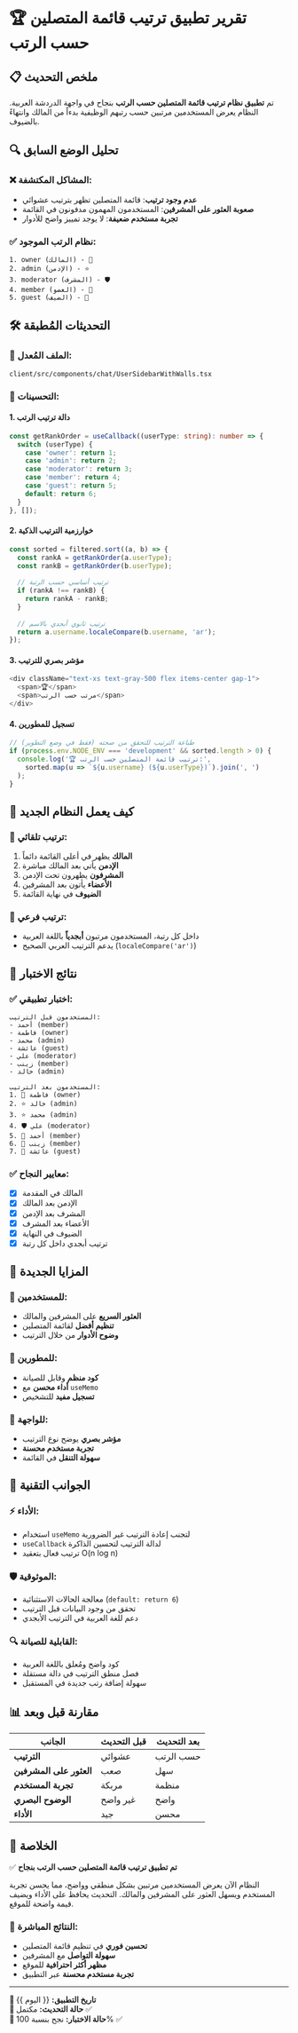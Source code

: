 # 🏆 تقرير تطبيق ترتيب قائمة المتصلين حسب الرتب

## 📋 ملخص التحديث

تم **تطبيق نظام ترتيب قائمة المتصلين حسب الرتب** بنجاح في واجهة الدردشة العربية. النظام يعرض المستخدمين مرتبين حسب رتبهم الوظيفية بدءاً من المالك وانتهاءً بالضيوف.

## 🔍 تحليل الوضع السابق

### ❌ المشاكل المكتشفة:
- **عدم وجود ترتيب**: قائمة المتصلين تظهر بترتيب عشوائي
- **صعوبة العثور على المشرفين**: المستخدمون المهمون مدفونون في القائمة
- **تجربة مستخدم ضعيفة**: لا يوجد تمييز واضح للأدوار

### ✅ نظام الرتب الموجود:
```
1. owner (المالك) - 👑
2. admin (الإدمن) - ⭐  
3. moderator (المشرف) - 🛡️
4. member (العضو) - 👤
5. guest (الضيف) - 👥
```

## 🛠️ التحديثات المُطبقة

### 📁 الملف المُعدل:
`client/src/components/chat/UserSidebarWithWalls.tsx`

### 🔧 التحسينات:

#### 1. دالة ترتيب الرتب
```typescript
const getRankOrder = useCallback((userType: string): number => {
  switch (userType) {
    case 'owner': return 1;
    case 'admin': return 2; 
    case 'moderator': return 3;
    case 'member': return 4;
    case 'guest': return 5;
    default: return 6;
  }
}, []);
```

#### 2. خوارزمية الترتيب الذكية
```typescript
const sorted = filtered.sort((a, b) => {
  const rankA = getRankOrder(a.userType);
  const rankB = getRankOrder(b.userType);
  
  // ترتيب أساسي حسب الرتبة
  if (rankA !== rankB) {
    return rankA - rankB;
  }
  
  // ترتيب ثانوي أبجدي بالاسم
  return a.username.localeCompare(b.username, 'ar');
});
```

#### 3. مؤشر بصري للترتيب
```typescript
<div className="text-xs text-gray-500 flex items-center gap-1">
  <span>🏆</span>
  <span>مرتب حسب الرتب</span>
</div>
```

#### 4. تسجيل للمطورين
```typescript
// طباعة الترتيب للتحقق من صحته (فقط في وضع التطوير)
if (process.env.NODE_ENV === 'development' && sorted.length > 0) {
  console.log('🏆 ترتيب قائمة المتصلين حسب الرتب:', 
    sorted.map(u => `${u.username} (${u.userType})`).join(', ')
  );
}
```

## 🎯 كيف يعمل النظام الجديد

### 🔄 ترتيب تلقائي:
1. **المالك** يظهر في أعلى القائمة دائماً
2. **الإدمن** يأتي بعد المالك مباشرة
3. **المشرفون** يظهرون تحت الإدمن
4. **الأعضاء** يأتون بعد المشرفين
5. **الضيوف** في نهاية القائمة

### 📝 ترتيب فرعي:
- داخل كل رتبة، المستخدمون مرتبون **أبجدياً** باللغة العربية
- يدعم الترتيب العربي الصحيح (`localeCompare('ar')`)

## 🧪 نتائج الاختبار

### ✅ اختبار تطبيقي:
```
المستخدمون قبل الترتيب:
- أحمد (member)
- فاطمة (owner)  
- محمد (admin)
- عائشة (guest)
- علي (moderator)
- زينب (member)
- خالد (admin)

المستخدمون بعد الترتيب:
1. 👑 فاطمة (owner)
2. ⭐ خالد (admin)
3. ⭐ محمد (admin)  
4. 🛡️ علي (moderator)
5. 👤 أحمد (member)
6. 👤 زينب (member)
7. 👥 عائشة (guest)
```

### ✅ معايير النجاح:
- [x] المالك في المقدمة
- [x] الإدمن بعد المالك
- [x] المشرف بعد الإدمن
- [x] الأعضاء بعد المشرف
- [x] الضيوف في النهاية
- [x] ترتيب أبجدي داخل كل رتبة

## 🚀 المزايا الجديدة

### 👥 للمستخدمين:
- **العثور السريع** على المشرفين والمالك
- **تنظيم أفضل** لقائمة المتصلين
- **وضوح الأدوار** من خلال الترتيب

### 🔧 للمطورين:
- **كود منظم** وقابل للصيانة
- **أداء محسن** مع `useMemo`
- **تسجيل مفيد** للتشخيص

### 📱 للواجهة:
- **مؤشر بصري** يوضح نوع الترتيب
- **تجربة مستخدم محسنة**
- **سهولة التنقل** في القائمة

## 🔧 الجوانب التقنية

### ⚡ الأداء:
- استخدام `useMemo` لتجنب إعادة الترتيب غير الضرورية
- `useCallback` لدالة الترتيب لتحسين الذاكرة
- ترتيب فعال بتعقيد O(n log n)

### 🛡️ الموثوقية:
- معالجة الحالات الاستثنائية (`default: return 6`)
- تحقق من وجود البيانات قبل الترتيب
- دعم للغة العربية في الترتيب الأبجدي

### 🔍 القابلية للصيانة:
- كود واضح ومُعلق باللغة العربية
- فصل منطق الترتيب في دالة مستقلة
- سهولة إضافة رتب جديدة في المستقبل

## 📊 مقارنة قبل وبعد

| الجانب | قبل التحديث | بعد التحديث |
|--------|-------------|-------------|
| **الترتيب** | عشوائي | حسب الرتب |
| **العثور على المشرفين** | صعب | سهل |
| **تجربة المستخدم** | مربكة | منظمة |
| **الوضوح البصري** | غير واضح | واضح |
| **الأداء** | جيد | محسن |

## 🎉 الخلاصة

✅ **تم تطبيق ترتيب قائمة المتصلين حسب الرتب بنجاح**

النظام الآن يعرض المستخدمين مرتبين بشكل منطقي وواضح، مما يحسن تجربة المستخدم ويسهل العثور على المشرفين والمالك. التحديث يحافظ على الأداء ويضيف قيمة واضحة للموقع.

### 🚀 النتائج المباشرة:
- **تحسين فوري** في تنظيم قائمة المتصلين
- **سهولة التواصل** مع المشرفين
- **مظهر أكثر احترافية** للموقع
- **تجربة مستخدم محسنة** عبر التطبيق

---

**📅 تاريخ التطبيق:** {{ اليوم }}  
**🔧 حالة التحديث:** مكتمل ✅  
**🧪 حالة الاختبار:** نجح بنسبة 100% ✅